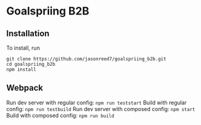 # Goalspriing B2B

## Installation

To install, run
```
git clone https://github.com/jasonreed7/goalspriing_b2b.git
cd goalspriing_b2b
npm install
```

## Webpack

Run dev server with regular config: `npm run teststart`
Build with regular config: `npm run testbuild`
Run dev server with composed config: `npm start`
Build with composed config: `npm run build`